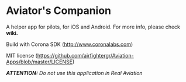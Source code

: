 # Aviator's Companion

A helper app for pilots, for iOS and Android. For more info, please check **wiki.**

Build with Corona SDK (http://www.coronalabs.com)

MIT license (https://github.com/airfightergr/Aviation-Apps/blob/master/LICENSE)

_**ATTENTION:** Do not use this application in Real Aviation_
